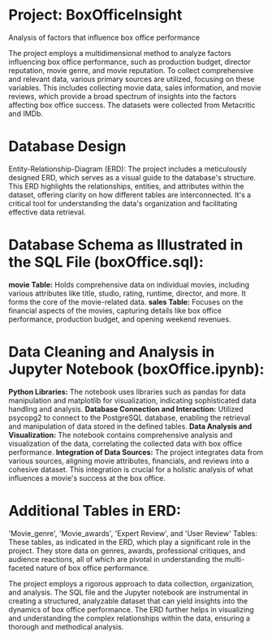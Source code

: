 # Project: BoxOfficeInsight
Analysis of factors that influence box office performance

The project employs a multidimensional method to analyze factors influencing box office performance, such as production budget, director reputation, movie genre, and movie reputation. To collect comprehensive and relevant data, various primary sources are utilized, focusing on these variables. This includes collecting movie data, sales information, and movie reviews, which provide a broad spectrum of insights into the factors affecting box office success. The datasets were collected from Metacritic and IMDb.

# Database Design
Entity-Relationship-Diagram (ERD): The project includes a meticulously designed ERD, which serves as a visual guide to the database's structure. This ERD highlights the relationships, entities, and attributes within the dataset, offering clarity on how different tables are interconnected. It's a critical tool for understanding the data's organization and facilitating effective data retrieval.

# Database Schema as Illustrated in the SQL File (boxOffice.sql):
**movie Table:** Holds comprehensive data on individual movies, including various attributes like title, studio, rating, runtime, director, and more. It forms the core of the movie-related data.
**sales Table:** Focuses on the financial aspects of the movies, capturing details like box office performance, production budget, and opening weekend revenues.

# Data Cleaning and Analysis in Jupyter Notebook (boxOffice.ipynb):
**Python Libraries:** The notebook uses libraries such as pandas for data manipulation and matplotlib for visualization, indicating sophisticated data handling and analysis.
**Database Connection and Interaction:** Utilized psycopg2 to connect to the PostgreSQL database, enabling the retrieval and manipulation of data stored in the defined tables.
**Data Analysis and Visualization:** The notebook contains comprehensive analysis and visualization of the data, correlating the collected data with box office performance.
**Integration of Data Sources:** The project integrates data from various sources, aligning movie attributes, financials, and reviews into a cohesive dataset. This integration is crucial for a holistic analysis of what influences a movie's success at the box office.

# Additional Tables in ERD:
'Movie_genre', 'Movie_awards', 'Expert Review', and 'User Review' Tables: These tables, as indicated in the ERD, which play a significant role in the project. They store data on genres, awards, professional critiques, and audience reactions, all of which are pivotal in understanding the multi-faceted nature of box office performance.

The project employs a rigorous approach to data collection, organization, and analysis. The SQL file and the Jupyter notebook are instrumental in creating a structured, analyzable dataset that can yield insights into the dynamics of box office performance. The ERD further helps in visualizing and understanding the complex relationships within the data, ensuring a thorough and methodical analysis.
